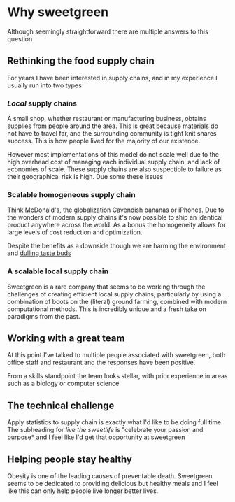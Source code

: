 # Why sweetgreen

Although seemingly straightforward there are multiple answers to this
question

## Rethinking the food supply chain
For years I have been interested in supply chains, and in my experience
I usually run into two types

### *Local* supply chains
A small shop, whether restaurant or manufacturing business, obtains
supplies from people around the area. This is great because materials
do not have to travel far, and the surrounding community is tight knit
shares success.  This is how people lived for the majority of
our existence.

However most implementations of this model do not scale well
due to the high overhead cost of managing each individual supply chain,
and lack of economies of scale. These supply chains are also suspectible
to failure as their geographical risk is high.
Due some these issues

### Scalable homogeneous supply chain
Think McDonald's, the globalization Cavendish bananas or iPhones.
Due to the wonders of modern supply chains it's now possible to
ship an identical product anywhere across the world. As a bonus 
the homogeneity allows for large levels of cost reduction and optimization.

Despite the benefits as a downside though we are harming the
environment and 
[dulling taste buds](http://calmscience.net/2015/12/11/tale-of-tasteless-tomatoes-why-vegetables-do-not-taste-good-anymore/)

### A scalable local supply chain
Sweetgreen is a rare company that seems to be working through the
challenges of creating efficient local supply chains, particularly
by using a combination of boots on the (literal) ground farming,
combined with modern computational methods. This is incredibly 
unique and a fresh take on paradigms from the past.

## Working with a great team
At this point I've talked to multiple people associated with sweetgreen,
both office staff and restaurant and the responses have been positive.

From a skills standpoint the team looks stellar, with prior experience
in areas such as a biology or computer science

## The technical challenge
Apply statistics to supply chain is exactly what I'd like to be doing
full time. The subheading for *live the sweetlife* is "celebrate
your passion and purpose* and I feel like I'd get that opportunity
at sweetgreen

## Helping people stay healthy
Obesity is one of the leading causes of preventable death. Sweetgreen
seems to be dedicated to providing delicious but healthy meals and I 
feel like this can only help people live longer better lives.
